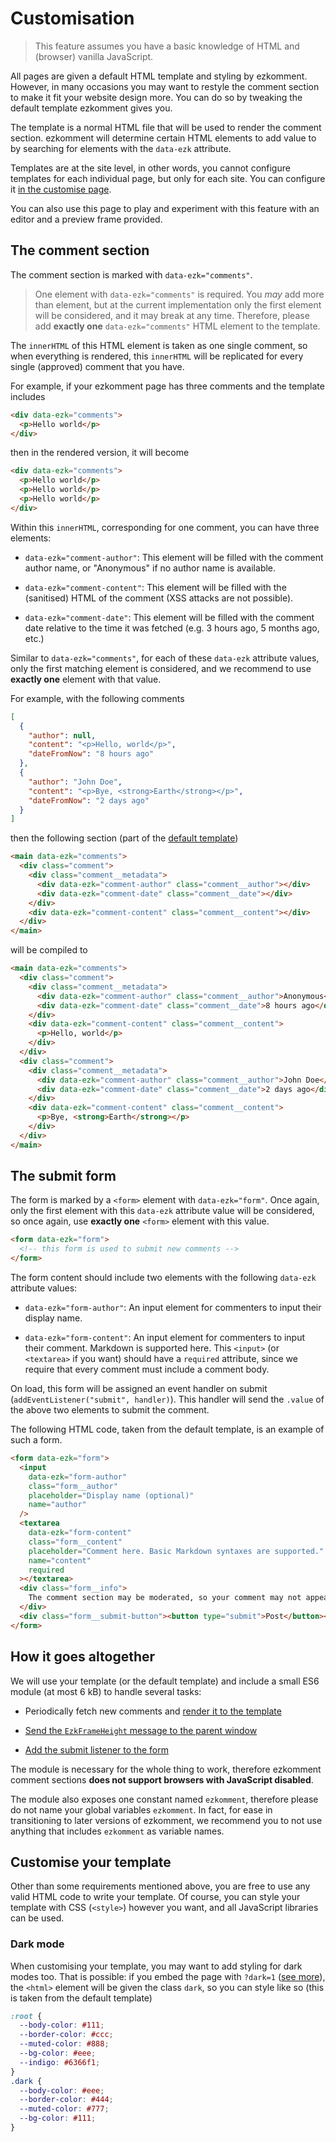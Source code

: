 # Customisation

> This feature assumes you have a basic knowledge of HTML and (browser) vanilla JavaScript.

All pages are given a default HTML template and styling by ezkomment. However, in many occasions you may want to restyle the comment section to make it fit your website design more. You can do so by tweaking the default template ezkomment gives you.

The template is a normal HTML file that will be used to render the comment section. ezkomment will determine certain HTML elements to add value to by searching for elements with the `data-ezk` attribute.

Templates are at the site level, in other words, you cannot configure templates for each individual page, but only for each site. You can configure it [in the customise page](/docs/customisation/customise-site-template).

You can also use this page to play and experiment with this feature with an editor and a preview frame provided.

## The comment section

The comment section is marked with `data-ezk="comments"`.

> One element with `data-ezk="comments"` is required. You _may_ add more than element, but at the current implementation only the first element will be considered, and it may break at any time. Therefore, please add **exactly one** `data-ezk="comments"` HTML element to the template.

The `innerHTML` of this HTML element is taken as one single comment, so when everything is rendered, this `innerHTML` will be replicated for every single (approved) comment that you have.

For example, if your ezkomment page has three comments and the template includes

```html
<div data-ezk="comments">
  <p>Hello world</p>
</div>
```

then in the rendered version, it will become

```html
<div data-ezk="comments">
  <p>Hello world</p>
  <p>Hello world</p>
  <p>Hello world</p>
</div>
```

Within this `innerHTML`, corresponding for one comment, you can have three elements:

- `data-ezk="comment-author"`: This element will be filled with the comment author name, or "Anonymous" if no author name is available.

- `data-ezk="comment-content"`: This element will be filled with the (sanitised) HTML of the comment (XSS attacks are not possible).

- `data-ezk="comment-date"`: This element will be filled with the comment date relative to the time it was fetched (e.g. 3 hours ago, 5 months ago, etc.)

Similar to `data-ezk="comments"`, for each of these `data-ezk` attribute values, only the first matching element is considered, and we recommend to use **exactly one** element with that value.

For example, with the following comments

```json
[
  {
    "author": null,
    "content": "<p>Hello, world</p>",
    "dateFromNow": "8 hours ago"
  },
  {
    "author": "John Doe",
    "content": "<p>Bye, <strong>Earth</strong></p>",
    "dateFromNow": "2 days ago"
  }
]
```

then the following section (part of the [default template](https://github.com/joulev/ezkomment/blob/prod/constants/sampleCommentCode.ts))

```html
<main data-ezk="comments">
  <div class="comment">
    <div class="comment__metadata">
      <div data-ezk="comment-author" class="comment__author"></div>
      <div data-ezk="comment-date" class="comment__date"></div>
    </div>
    <div data-ezk="comment-content" class="comment__content"></div>
  </div>
</main>
```

will be compiled to

```html
<main data-ezk="comments">
  <div class="comment">
    <div class="comment__metadata">
      <div data-ezk="comment-author" class="comment__author">Anonymous</div>
      <div data-ezk="comment-date" class="comment__date">8 hours ago</div>
    </div>
    <div data-ezk="comment-content" class="comment__content">
      <p>Hello, world</p>
    </div>
  </div>
  <div class="comment">
    <div class="comment__metadata">
      <div data-ezk="comment-author" class="comment__author">John Doe</div>
      <div data-ezk="comment-date" class="comment__date">2 days ago</div>
    </div>
    <div data-ezk="comment-content" class="comment__content">
      <p>Bye, <strong>Earth</strong></p>
    </div>
  </div>
</main>
```

## The submit form

The form is marked by a `<form>` element with `data-ezk="form"`. Once again, only the first element with this `data-ezk` attribute value will be considered, so once again, use **exactly one** `<form>` element with this value.

```html
<form data-ezk="form">
  <!-- this form is used to submit new comments -->
</form>
```

The form content should include two elements with the following `data-ezk` attribute values:

- `data-ezk="form-author"`: An input element for commenters to input their display name.

- `data-ezk="form-content"`: An input element for commenters to input their comment. Markdown is supported here. This `<input>` (or `<textarea>` if you want) should have a `required` attribute, since we require that every comment must include a comment body.

On load, this form will be assigned an event handler on submit (`addEventListener("submit", handler)`). This handler will send the `.value` of the above two elements to submit the comment.

The following HTML code, taken from the default template, is an example of such a form.

```html
<form data-ezk="form">
  <input
    data-ezk="form-author"
    class="form__author"
    placeholder="Display name (optional)"
    name="author"
  />
  <textarea
    data-ezk="form-content"
    class="form__content"
    placeholder="Comment here. Basic Markdown syntaxes are supported."
    name="content"
    required
  ></textarea>
  <div class="form__info">
    The comment section may be moderated, so your comment may not appear immediately.
  </div>
  <div class="form__submit-button"><button type="submit">Post</button></div>
</form>
```

## How it goes altogether

We will use your template (or the default template) and include a small ES6 module (at most 6 kB) to handle several tasks:

- Periodically fetch new comments and [render it to the template](#the-comment-section)

- [Send the `EzkFrameHeight` message to the parent window](/docs/comments/embed#frame-height)

- [Add the submit listener to the form](#the-submit-form)

The module is necessary for the whole thing to work, therefore ezkomment comment sections **does not support browsers with JavaScript disabled**.

The module also exposes one constant named `ezkomment`, therefore please do not name your global variables `ezkomment`. In fact, for ease in transitioning to later versions of ezkomment, we recommend you to not use anything that includes `ezkomment` as variable names.

## Customise your template

Other than some requirements mentioned above, you are free to use any valid HTML code to write your template. Of course, you can style your template with CSS (`<style>`) however you want, and all JavaScript libraries can be used.

### Dark mode

When customising your template, you may want to add styling for dark modes too. That is possible: if you embed the page with `?dark=1` ([see more](/docs/comments/embed#dark-mode)), the `<html>` element will be given the class `dark`, so you can style like so (this is taken from the default template)

```css
:root {
  --body-color: #111;
  --border-color: #ccc;
  --muted-color: #888;
  --bg-color: #eee;
  --indigo: #6366f1;
}
.dark {
  --body-color: #eee;
  --border-color: #444;
  --muted-color: #777;
  --bg-color: #111;
}
```
